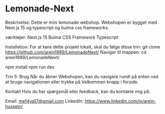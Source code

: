 # Lemonade-Next

Beskrivelse:
Dette er mini lemonade webshop. Webshopen er bygget med Next.js 15 og typescript og bulma css frameworks.

værktøjer:
Next.js 15 Bulma CSS Framework Typescript

Installation:
For at køre dette projekt lokalt, skal du følge disse trin: git clone https://github.com/arein1989/LemonadeNext/
Naviger til mappen: cd arein1989/LemonadeNext/

npm install npm run dev

Trin 5: Brug Når du åbner Webshopen, kan du navigere rundt på enten ved at bruge navigationen eller trykke på Velkommen knapp i forside.

Kontakt Hvis du har spørgsmål eller feedback, kan du kontakte mig på:

Email: me14ya17@gmail.com LinkedIn: https://www.linkedin.com/in/arein-hussein/

